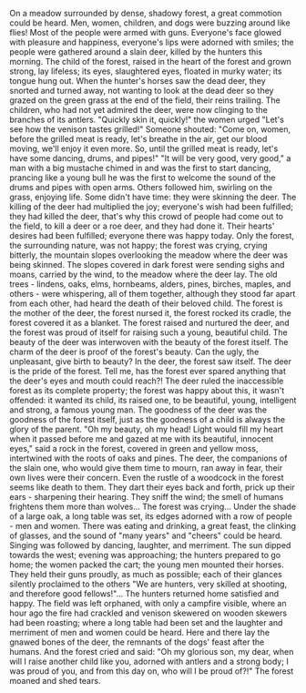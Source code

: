 On a meadow surrounded by dense, shadowy forest, a great commotion could be heard. 
Men, women, children, and dogs were buzzing around like flies! 
Most of the people were armed with guns. 
Everyone's face glowed with pleasure and happiness, everyone's lips were adorned with smiles; the people were gathered around a slain deer, killed by the hunters this morning. 
The child of the forest, raised in the heart of the forest and grown strong, lay lifeless; its eyes, slaughtered eyes, floated in murky water; its tongue hung out.
When the hunter's horses saw the dead deer, they snorted and turned away, not wanting to look at the dead deer
so they grazed on the green grass at the end of the field, their reins trailing. 
The children, who had not yet admired the deer, were now clinging to the branches of its antlers.
"Quickly skin it, quickly!" the women urged
"Let's see how the venison tastes grilled!"
Someone shouted: "Come on, women, before the grilled meat is ready, let's breathe in the air, get our blood moving, we'll enjoy it even more. 
So, until the grilled meat is ready, let's have some dancing, drums, and pipes!"
"It will be very good, very good," a man with a big mustache chimed in and was the first to start dancing, prancing like a young bull
he was the first to welcome the sound of the drums and pipes with open arms. 
Others followed him, swirling on the grass, enjoying life. 
Some didn't have time: they were skinning the deer. 
The killing of the deer had multiplied the joy; everyone's wish had been fulfilled; they had killed the deer, that's why this crowd of people had come out to the field, to kill a deer or a roe deer, and they had done it. 
Their hearts' desires had been fulfilled; everyone there was happy today. 
Only the forest, the surrounding nature, was not happy; the forest was crying, crying bitterly, the mountain slopes overlooking the meadow where the deer was being skinned. 
The slopes covered in dark forest were sending sighs and moans, carried by the wind, to the meadow where the deer lay.
The old trees - lindens, oaks, elms, hornbeams, alders, pines, birches, maples, and others - were whispering, all of them together, although they stood far apart from each other, had heard the death of their beloved child. 
The forest is the mother of the deer, the forest nursed it, the forest rocked its cradle, the forest covered it as a blanket. 
The forest raised and nurtured the deer, and the forest was proud of itself for raising such a young, beautiful child.
The beauty of the deer was interwoven with the beauty of the forest itself. 
The charm of the deer is proof of the forest's beauty. 
Can the ugly, the unpleasant, give birth to beauty? 
In the deer, the forest saw itself. 
The deer is the pride of the forest. 
Tell me, has the forest ever spared anything that the deer's eyes and mouth could reach?! 
The deer ruled the inaccessible forest as its complete property; the forest was happy about this, it wasn't offended: it wanted its child, its raised one, to be beautiful, young, intelligent and strong, a famous young man.
The goodness of the deer was the goodness of the forest itself, just as the goodness of a child is always the glory of the parent.
"Oh my beauty, 
oh my head! 
Light would fill my heart when it passed before me and gazed at me with its beautiful, innocent eyes," said a rock in the forest, covered in green and yellow moss, intertwined with the roots of oaks and pines.
The deer, the companions of the slain one, who would give them time to mourn, 
ran away in fear, their own lives were their concern. 
Even the rustle of a woodcock in the forest seems like death to them. 
They dart their eyes back and forth, prick up their ears - sharpening their hearing. 
They sniff the wind; the smell of humans frightens them more than wolves...
The forest was crying...
Under the shade of a large oak, a long table was set, its edges adorned with a row of people - men and women. 
There was eating and drinking, a great feast, the clinking of glasses, and the sound of "many years" and "cheers" could be heard. 
Singing was followed by dancing, laughter, and merriment.
The sun dipped towards the west; evening was approaching; the hunters prepared to go home; the women packed the cart; the young men mounted their horses. 
They held their guns proudly, as much as possible; each of their glances silently proclaimed to the others
"We are hunters, very skilled at shooting, and therefore good fellows!"...
The hunters returned home satisfied and happy. 
The field was left orphaned, with only a campfire visible, where an hour ago the fire had crackled and venison skewered on wooden skewers had been roasting; where a long table had been set and the laughter and merriment of men and women could be heard. 
Here and there lay the gnawed bones of the deer, the remnants of the dogs' feast after the humans.
And the forest cried and said: "Oh my glorious son, my dear, when will I raise another child like you, adorned with antlers and a strong body; I was proud of you, and from this day on, who will I be proud of?!"
The forest moaned and shed tears.
